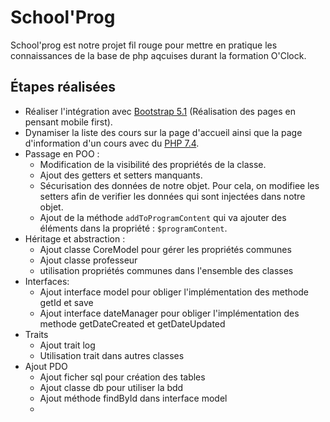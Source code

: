 # School'Prog
School'prog est notre projet fil rouge pour mettre en pratique les connaissances de la base de php aqcuises durant la formation O'Clock.

## Étapes réalisées

- Réaliser l'intégration avec [Bootstrap 5.1] (Réalisation des pages en pensant mobile first).
- Dynamiser la liste des cours sur la page d'accueil ainsi que la page d'information d'un cours avec du [PHP 7.4].
- Passage en POO :
   - Modification de la visibilité des propriétés de la classe.
   - Ajout des getters et setters manquants.
   - Sécurisation des données de notre objet. Pour cela, on modifiee les setters afin de verifier les données qui sont injectées dans notre objet.
   - Ajout de la méthode `addToProgramContent` qui va ajouter des éléments dans la propriété : `$programContent`.
- Héritage et abstraction :
   - Ajout classe CoreModel pour gérer les propriétés communes
   - Ajout classe professeur
   - utilisation propriétés communes dans l'ensemble des classes
- Interfaces:
   - Ajout interface model pour obliger l'implémentation des methode getId et save
   - Ajout interface dateManager pour obliger l'implémentation des methode getDateCreated et getDateUpdated
- Traits
   - Ajout trait log
   - Utilisation trait dans autres classes
- Ajout PDO
   - Ajout ficher sql pour création des tables
   - Ajout classe db pour utiliser la bdd
   - Ajout méthode findById dans interface model
   - 


[//]: # (les Liens utilisés dans l'ensemble du document sont tous listés ici.)

   [Bootstrap 5.1]: <https://getbootstrap.com/docs/5.1/getting-started/introduction/>
   [PHP 7.4]: <https://www.php.net/manual/en/>